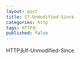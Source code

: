 ```yaml
---
layout: post
title: If-Unmodified-Since
categories: http
tags: HTTP头
published: false
---
```


HTTP头If-Unmodified-Since